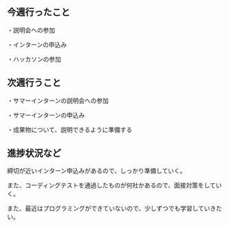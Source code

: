 ## 今週行ったこと

・説明会への参加

・インターンの申込み

・ハッカソンの参加

## 次週行うこと

・サマーインターンの説明会への参加

・サマーインターンの申込み

・成果物について、説明できるように準備する

## 進捗状況など

締切が近いインターン申込みがあるので、しっかり準備していく。

また、コーディングテストを通過したものが何社かあるので、面接対策をしていく。

また、最近はプログラミングができていないので、少しずつでも学習していきたい。
